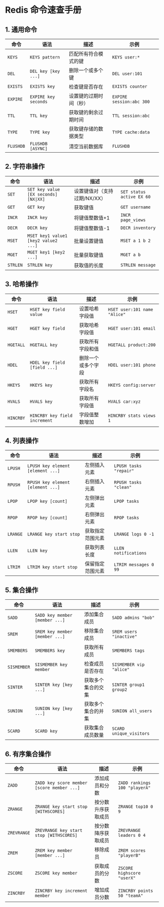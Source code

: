 # Redis 命令速查手册

## 1. 通用命令
| 命令         | 语法                          | 描述                          | 示例                     |
|--------------|-------------------------------|-------------------------------|--------------------------|
| `KEYS`       | `KEYS pattern`                | 匹配所有符合模式的键            | `KEYS user:*`            |
| `DEL`        | `DEL key [key ...]`           | 删除一个或多个键                | `DEL user:101`           |
| `EXISTS`     | `EXISTS key`                  | 检查键是否存在                  | `EXISTS counter`         |
| `EXPIRE`     | `EXPIRE key seconds`          | 设置键的过期时间（秒）          | `EXPIRE session:abc 300` |
| `TTL`        | `TTL key`                     | 获取键的剩余过期时间            | `TTL session:abc`        |
| `TYPE`       | `TYPE key`                    | 获取键存储的数据类型            | `TYPE cache:data`        |
| `FLUSHDB`    | `FLUSHDB [ASYNC]`             | 清空当前数据库                  | `FLUSHDB`                |

## 2. 字符串操作
| 命令         | 语法                                      | 描述                          | 示例                     |
|--------------|-------------------------------------------|-------------------------------|--------------------------|
| `SET`        | `SET key value [EX seconds] [NX\|XX]`     | 设置键值对（支持过期/NX/XX）   | `SET status active EX 60`|
| `GET`        | `GET key`                                 | 获取键值                      | `GET username`           |
| `INCR`       | `INCR key`                                | 将键值整数值+1                | `INCR page_views`        |
| `DECR`       | `DECR key`                                | 将键值整数值-1                | `DECR inventory`         |
| `MSET`       | `MSET key1 value1 [key2 value2 ...]`      | 批量设置键值                  | `MSET a 1 b 2`           |
| `MGET`       | `MGET key1 [key2 ...]`                    | 批量获取键值                  | `MGET a b`               |
| `STRLEN`     | `STRLEN key`                              | 获取值的长度                  | `STRLEN message`         |

## 3. 哈希操作
| 命令         | 语法                              | 描述                          | 示例                         |
|--------------|-----------------------------------|-------------------------------|------------------------------|
| `HSET`       | `HSET key field value`            | 设置哈希字段值                | `HSET user:101 name "Alice"` |
| `HGET`       | `HGET key field`                  | 获取哈希字段值                | `HGET user:101 email`        |
| `HGETALL`    | `HGETALL key`                     | 获取所有字段和值              | `HGETALL product:200`        |
| `HDEL`       | `HDEL key field [field ...]`      | 删除一个或多个字段            | `HDEL user:101 phone`        |
| `HKEYS`      | `HKEYS key`                       | 获取所有字段名                | `HKEYS config:server`        |
| `HVALS`      | `HVALS key`                       | 获取所有字段值                | `HVALS car:xyz`              |
| `HINCRBY`    | `HINCRBY key field increment`     | 字段值整数增加                | `HINCRBY stats views 1`      |

## 4. 列表操作
| 命令         | 语法                              | 描述                          | 示例                     |
|--------------|-----------------------------------|-------------------------------|--------------------------|
| `LPUSH`      | `LPUSH key element [element ...]` | 左侧插入元素                  | `LPUSH tasks "repair"`   |
| `RPUSH`      | `RPUSH key element [element ...]` | 右侧插入元素                  | `RPUSH tasks "clean"`    |
| `LPOP`       | `LPOP key [count]`                | 左侧弹出元素                  | `LPOP tasks`             |
| `RPOP`       | `RPOP key [count]`                | 右侧弹出元素                  | `RPOP tasks`             |
| `LRANGE`     | `LRANGE key start stop`           | 获取指定范围元素              | `LRANGE logs 0 -1`       |
| `LLEN`       | `LLEN key`                        | 获取列表长度                  | `LLEN notifications`     |
| `LTRIM`      | `LTRIM key start stop`            | 保留指定范围元素              | `LTRIM messages 0 99`    |

## 5. 集合操作
| 命令         | 语法                              | 描述                          | 示例                     |
|--------------|-----------------------------------|-------------------------------|--------------------------|
| `SADD`       | `SADD key member [member ...]`    | 添加集合成员                  | `SADD admins "bob"`      |
| `SREM`       | `SREM key member [member ...]`    | 移除集合成员                  | `SREM users "inactive"`  |
| `SMEMBERS`   | `SMEMBERS key`                    | 获取所有成员                  | `SMEMBERS tags`          |
| `SISMEMBER`  | `SISMEMBER key member`            | 检查成员是否存在              | `SISMEMBER vip "alice"`  |
| `SINTER`     | `SINTER key [key ...]`            | 获取多个集合的交集            | `SINTER group1 group2`   |
| `SUNION`     | `SUNION key [key ...]`            | 获取多个集合的并集            | `SUNION all_users`       |
| `SCARD`      | `SCARD key`                       | 获取集合成员数量              | `SCARD unique_visitors`  |

## 6. 有序集合操作
| 命令         | 语法                                      | 描述                          | 示例                         |
|--------------|-------------------------------------------|-------------------------------|------------------------------|
| `ZADD`       | `ZADD key score member [score member ...]`| 添加成员和分数                | `ZADD rankings 100 "playerA"`|
| `ZRANGE`     | `ZRANGE key start stop [WITHSCORES]`      | 按分数升序获取成员            | `ZRANGE top10 0 9`           |
| `ZREVRANGE`  | `ZREVRANGE key start stop [WITHSCORES]`   | 按分数降序获取成员            | `ZREVRANGE leaders 0 4`      |
| `ZREM`       | `ZREM key member [member ...]`             | 移除成员                      | `ZREM scores "playerB"`      |
| `ZSCORE`     | `ZSCORE key member`                       | 获取成员的分数                | `ZSCORE highscore "userX"`   |
| `ZINCRBY`    | `ZINCRBY key increment member`            | 增加成员分数                  | `ZINCRBY points 50 "teamA"`  |
